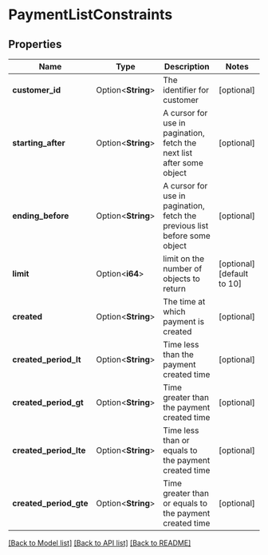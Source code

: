 # PaymentListConstraints

## Properties

Name | Type | Description | Notes
------------ | ------------- | ------------- | -------------
**customer_id** | Option<**String**> | The identifier for customer | [optional]
**starting_after** | Option<**String**> | A cursor for use in pagination, fetch the next list after some object | [optional]
**ending_before** | Option<**String**> | A cursor for use in pagination, fetch the previous list before some object | [optional]
**limit** | Option<**i64**> | limit on the number of objects to return | [optional][default to 10]
**created** | Option<**String**> | The time at which payment is created | [optional]
**created_period_lt** | Option<**String**> | Time less than the payment created time | [optional]
**created_period_gt** | Option<**String**> | Time greater than the payment created time | [optional]
**created_period_lte** | Option<**String**> | Time less than or equals to the payment created time | [optional]
**created_period_gte** | Option<**String**> | Time greater than or equals to the payment created time | [optional]

[[Back to Model list]](../README.md#documentation-for-models) [[Back to API list]](../README.md#documentation-for-api-endpoints) [[Back to README]](../README.md)



